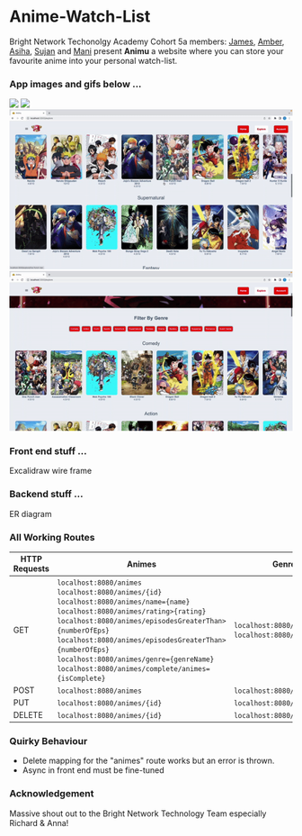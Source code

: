 # Anime-Watch-List
Bright Network Techonolgy Academy Cohort 5a members: [James](https://github.com/jamesdpli), [Amber](https://github.com/aakamara), [Asiha](https://github.com/aisha-png), [Sujan](https://github.com/kagami7410) and [Mani](https://github.com/Kozmo119) present **Animu** a website where you can store your favourite anime into your personal watch-list.

### App images and gifs below ...
<img src="gifs/splashHomeShowcase.gif"/>
<img src="gifs/exploreShowcase.gif"/>
<img src="gifs/horizontalScrollShowcase.gif"/>
<img src="gifs/genreFilterShowcase.gif"/>

### Front end stuff ...
Excalidraw wire frame

### Backend stuff ...
ER diagram

### All Working Routes
| HTTP Requests | Animes                                                                                                                                                                                                                                                                                                                                                                                        | Genres                                                     | WatchLists                                               |
|---------------|-----------------------------------------------------------------------------------------------------------------------------------------------------------------------------------------------------------------------------------------------------------------------------------------------------------------------------------------------------------------------------------------------|------------------------------------------------------------|----------------------------------------------------------|
| GET           | `localhost:8080/animes` <br/> `localhost:8080/animes/{id}` <br/> `localhost:8080/animes/name={name}` <br/> `localhost:8080/animes/rating>{rating}` <br/> `localhost:8080/animes/episodesGreaterThan>{numberOfEps}` <br/> `localhost:8080/animes/episodesGreaterThan>{numberOfEps}` <br/> `localhost:8080/animes/genre={genreName}` <br/> `localhost:8080/animes/complete/animes={isComplete}` | `localhost:8080/genres` <br/> `localhost:8080/genres/{id}` | `localhost:8080/users` <br/> `localhost:8080/users/{id}` |
| POST          | `localhost:8080/animes`                                                                                                                                                                                                                                                                                                                                                                       | `localhost:8080/genres`                                    | `localhost:8080/users`                                   |
| PUT           | `localhost:8080/animes/{id}`                                                                                                                                                                                                                                                                                                                                                                  | `localhost:8080/genres/{id}`                               | `localhost:8080/users/{id}`                              |
| DELETE        | `localhost:8080/animes/{id}`                                                                                                                                                                                                                                                                                                                                                                  | `localhost:8080/genres/{id}`                               | `localhost:8080/users/{id}`                              |

### Quirky Behaviour 
- Delete mapping for the "animes" route works but an error is thrown.
- Async in front end must be fine-tuned

### Acknowledgement
Massive shout out to the Bright Network Technology Team especially Richard & Anna!

